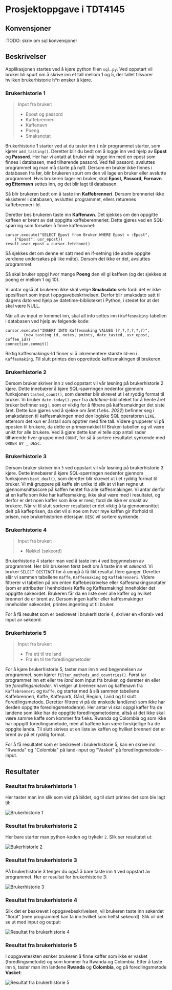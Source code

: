 # Prosjektoppgave i TDT4145


## Konvensjoner

:TODO: skriv om sql konvensjoner 

## Beskrivelser

Applikasjonen startes ved å kjøre python filen `sql.py`. Ved oppstart vil bruker bli spurt om å skrive inn et tall mellom 1 og 5, der tallet tilsvarer hvilken brukerhistorie h*n ønsker å kjøre.

### Brukerhistorie 1
> Input fra bruker:
>   - Epost og passord 	
>   - Kaffebrenneri 	
>   - Kaffenavn 	
>   - Poeng 	
>   - Smaksnotat 	

Brukerhistorie 1 starter ved at du taster inn `1` når programmet starter, som kjører `add_tasting()`. Deretter blir du bedt om å logge inn ved hjelp av **Epost** og **Passord**.  Her har vi antatt at bruker må logge inn med en epost som finnes i databasen, med tilhørende passord. Ved feil passord, avsluttes programmet og man må starte på nytt. Dersom en bruker ikke finnes i databasen fra før, blir brukeren spurt om den vil lage en bruker eller avslutte programmet. Hvis brukeren lager en bruker, skal **Epost, Passord, Fornavn og Etternavn** settes inn, og det blir lagt til databasen. 

Så blir brukeren bedt om å taste inn **Kaffebrenneri**. Dersom brenneriet ikke eksisterer i databasen, avsluttes programmet, ellers returenes kaffebrenneri-Id.  

Deretter bes brukeren taste inn **Kaffenavn**. Det sjekkes om den oppgitte kaffeen er brent av det oppgitte kaffeberenneriet. Dette gjøres ved en SQL-spørring som forsøker å finne kaffenavnet:
```
cursor.execute("SELECT Epost from Bruker WHERE Epost = :Epost", 
    {"Epost": usr_epost})
result_user_epost = cursor.fetchone()
```
Så sjekkes det om denne er satt med en if-setning (de andre oppgite verdiene undersøkes på like måte). Dersom det ikke er det, avsluttes programmet.

Så skal bruker oppgi hvor mange **Poeng** den vil gi kaffeen (og det sjekkes at poeng er mellom 1 og 10). 

Vi antar også at brukeren ikke skal velge **Smaksdato** selv fordi det er ikke spesifisert som input i oppgavebeskrivelsen. Derfor blir smaksdato satt til dagens dato ved hjelp av datetime-biblioteket i Python, i stedet for at det skal være NULL. 

Når alt av input er kommet inn, skal all info settes inn i `Kaffesmaking`-tabellen i databasen ved hjelp av følgende kode:
```
cursor.execute("INSERT INTO Kaffesmaking VALUES (?,?,?,?,?,?)",
        (new_tasting_id, notes, points, date_tasted, usr_epost, coffee_id))
connection.commit()
```

Riktig kaffesmakings-Id finner vi å inkrementere største Id-en i  `Kaffesmaking`. Til slutt printes den opprettede kaffesmakingen til brukeren. 


### Brukerhistorie 2

Dersom bruker skriver inn `2` ved oppstart vil vår løsning på brukerhistorie 2 kjøre. Dette innebærer å kjøre SQL-spørringen nedenfor gjennom funksjonen `tasted_count()`, som deretter blir skrevet ut i et ryddig format til bruker. Vi bruker `date.today().year` fra _datetime_-biblioteket for å hente året bruker befinner seg i, som er viktig for å filtrere på kaffesmakinger det siste året. Dette kan gjøres ved å sjekke om året (f.eks. _2022_) befinner seg i smaksdatoen til kaffesmakingen med den logiske SQL operatoren `LIKE`, ettersom det kun er årstall som opptrer med fire tall. Videre grupperer vi på eposten til brukere, da dette er primærnøkkel til Bruker-tabellen og vil være unikt for alle brukere. Ved å gjøre dette kan vi telle opp antall rader tilhørende hver gruppe med `COUNT`, for så å sortere resultatet synkende med `ORDER BY _ DESC`.

### Brukerhistorie 3

Dersom bruker skriver inn `3` ved oppstart vil vår løsning på brukerhistorie 3 kjøre. Dette innebærer å kjøre SQL-spørringen nedenfor gjennom funksjonen `best_deal()`, som deretter blir skrevet ut i et ryddig format til bruker. Vi må gruppere på kaffe sin unike id slik at vi kan regne ut gjennomsnittsscore på kaffen hentet fra alle kaffesmakinger. Vi antar derfor at en kaffe som ikke har kaffesmaking, ikke skal være med i resultatet, og derfor er det noen kaffer som ikke er med, fordi de ikke er smakt av brukere. Når vi til slutt sorterer resultatet er det viktig å ta gjennomsnittet delt på kaffeprisen, da det vil si noe om hvor mye kaffen gir iforhold til prisen, noe brukerhistorien etterspør. `DESC` vil sortere synkende.  

### Brukerhistorie 4
> Input fra bruker:
> - Nøkkel (søkeord)

Brukerhistorie 4 starter man ved å taste inn `4` ved begynnelsen av programmet. Her blir brukeren først bedt om å taste inn et _søkeord_. Vi bruker `SELECT DISTINCT` for å unngå å få likt resultat flere ganger. Deretter slår vi sammen tabellene `Kaffe`, `Kaffesmaking` og `Kaffebrenneri`. Videre filtrerer vi tabellen på om enten Kaffebeskrivelse eller Kaffesmakingsnotater (som er attributter i henholdsvis Kaffe og Kaffesmaking) inneholder det oppgitte søkeordet. Brukeren får da en liste over alle kaffer og hvilket brenneri de er brent av. Dersom ingen kaffer eller kaffesmakinger inneholder søkeordet, printes ingenting ut til bruker.

For å få resultet som er beskrevet i brukerhistorie 4, skriver en «floral» ved input av søkeord. 

### Brukerhistorie 5
> Input fra bruker: 
> - Fra ett til tre land
> - Fra én til tre foredlingsmetoder

For å kjøre brukerhistorie 5, taster man inn `5` ved begynnelsen av programmet, som kjører `filter_methods_and_countries()`. Først tar programmet inn ett eller tre _land_ som input fra bruker, og deretter én eller tre _foredlingsmetoder_. Vi velger ut brennerinavn og kaffenavn fra `Kaffebrenneri` og `Kaffe`, og starter med å slå sammen tabellene Kaffebrenneri, Kaffe, Kaffeparti, Gård, Region, Land og til slutt Foredlingsmetode. Deretter filtrere vi på de ønskede land(ene) som ikke har de/den oppgitte foredingsmetoden(e). Her antar vi skal oppgi kaffer fra de landene som ikke har de oppgitte foredlingsmetodene, altså at det ikke skal være samme kaffe som kommer fra f.eks. Rwanda og Colombia og som ikke har oppgitt foredlingsmetode, men at kaffene kan være forskjellige fra de oppgite landa. Til slutt skrives ut en liste av kaffen og hvilket brenneri det er brent av på et ryddig format. 

For å få resultatet som er beskrevet i brukerhistorie 5, kan en skrive inn "Rwanda" og "Colombia" på land-input og "Vasket" på foredlingsmetoder-input. 

## Resultater

### Resultat fra brukerhistorie 1
Her taster man inn slik som vist på bildet, og til slutt printes det som ble lagt til:

![Brukerhistorie 1](./resultat_bilder/brukerhistorie1.png)

### Resultat fra brukerhistorie 2 
Her bare starter man python-koden og trykekr `2`. Slik ser resultatet ut:

![Bukerhistorie 2](./resultat_bilder/brukerhistorie2.png)

### Resultat fra brukerhistorie 3
På brukerhistorie 3 tenger du også å bare taste inn `3` ved oppstart av programmet. Her er resultat for brukerhistorie 3:

![Brukerhistorie 3](./resultat_bilder/brukerhistorie3.png)

### Resultat fra brukerhistorie 4
Slik det er beskrevet i oppgavebeskrivelsen, vil brukeren taste inn søkerdet "floral" (men programmet kan ta inn hvilket som heltst søkeord). Slik vil det se ut med input og output: 

![Resultat fra brukerhistorie 4](./resultat_bilder/brukerhistorie4.png)

### Resultat fra brukerhistorie 5
I oppgaveteskten øsnker brukeren å finne kaffer som ikke er vasket (foredlingsmetode) og som kommer fra Rwanda og Colombia. Etter å taste inn `5`, taster man inn landene **Rwanda** og **Colombia**, og på foredlingsmetode **Vasket**: 

![Resultat fra brukerhistorie 5](./resultat_bilder/brukerhistorie5.png)